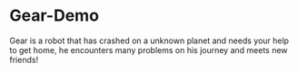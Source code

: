 # Gear-Demo
Gear is a robot that has crashed on a unknown planet and needs your help to get home, he encounters many problems on his journey and meets new friends!
